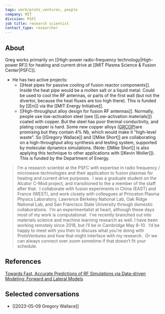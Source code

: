 ```yaml
---
tags: work/proto_ventures, people
company: MIT
division: PSFC
job title: research scientist
contact_type: researcher
---
```

## About
Greg works primarily on [[High-power radio-frequency technology|High-power RF]] for heating and current drive at [[MIT Plasma Science & Fusion Center|PSFC]].
- He has two active projects:
	- [[Heat pipes for passive cooling of fusion reactor components]]. Inside the heat pipe would be a molten salt or a liquid metal. Could be used to cool the RF antennas, or parts of the first wall (but not the divertor, because the heat fluxes are too high there). This is funded by [[Eni]] via the [[MIT Energy Initiative]].
	- [[High-throughput alloy design for fusion RF antennas]]. Normally, people use low-activation steel (see [[Low-activation materials]]) coated with copper. But the steel has poor thermal conductivity, and plating copper is hard. Some new copper alloys ([GRCOP](https://ntrs.nasa.gov/citations/20190033311))are promising but they contain 4% Nb, which would make it "high-level waste". So [[Gregory Wallace]] and [[Mike Short]] are collaborating on a high-throughput alloy synthesis and testing system, supported by molecular dynamics simulations. (Note: [[Mike Short]] is also applying this technique to other applications with [[Kevin Woller]]). This is funded by the Department of Energy.

>I’m a research scientist at the PSFC with expertise in radio frequency / microwave technologies and their application to fusion plasmas for heating and current drive purposes.  I was a graduate student on the Alcator C-Mod project, and transitioned to the a member of the staff after that.  I collaborate with fusion experiments in China (EAST) and France (WEST), and work closely with colleagues at Princeton Plasma Physics Laboratory, Lawrence Berkeley National Lab, Oak Ridge National Lab, and San Francisco State University through domestic collaborations.  I’m an experimentalist at heart, although these days most of my work is computational.  I’ve recently branched out into materials science and machine learning research as well.
I have been working remotely since 2018, but I’ll be in Cambridge May 8-10.  I’d be happy to meet with you then to discuss what you’re doing with ProtoVentures and how that might interface with my research.  Or we can always connect over zoom sometime if that doesn’t fit your schedule.

## References
[Towards Fast, Accurate Predictions of RF Simulations via Data-driven Modeling: Forward and Lateral Models](https://library.psfc.mit.edu/catalog/reports/2020/23ja/23ja002/23ja002_full.pdf)

## Selected conversations
- [[2023-05-09 Gregory Wallace]]